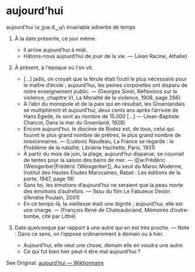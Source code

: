# aujourd’hui

aujourd’hui \o.ʒuʁ.d‿ɥi\ invariable adverbe de temps

1. À la date présente, ce jour même.

   - Il arrive aujourd’hui à midi.
   - Hâtons-nous aujourd’hui de jouir de la vie. — (Jean Racine, Athalie)

1. À présent, à l'époque où l'on vit.

   - […] jadis, on croyait que la férule était l’outil le plus nécessaire pour le maître d’école ; aujourd’hui,
     les peines corporelles ont disparu de notre enseignement public. —
     (Georges Sorel, Réflexions sur la violence, chapitre VI, La Moralité de la violence, 1908, page 266)
   - À l’abri du monopole et de la paix qui en résultait, les Groenlandais se multiplièrent et aujourd’hui,
     deux cents ans après l’arrivée de Hans Egede, ils sont au nombre de 15.000 […] —
     (Jean-Baptiste Charcot, Dans la mer du Groenland, 1928)
   - Encore aujourd’hui, le diocèse de Rodez est, de tous, celui qui fournit le plus grand nombre de prêtres,
     le plus grand nombre de missionnaires. — (Ludovic Naudeau, La France se regarde : le Problème de
     la natalité, Librairie Hachette, Paris, 1931)
   - À partir du mois de juin, la plage, aujourd’hui disparue, se couvrait de tentes pour la saison des bains
     de mer. — ([[w:Frédéric {Weisgerber|Frédéric {Weisgerber]], Au seuil du Maroc Moderne, Institut des
     Hautes Études Marocaines, Rabat : Les éditions de la porte, 1947, page 19)
   - Sans toi, les émotions d’aujourd’hui ne seraient que la peau morte des émotions d’autrefois. —
     (Issu du film Le Fabuleux Destin d’Amélie Poulain, 2001)
   - En ce temps-là, la vieillesse était une dignité ; aujourd’hui, elle est une charge. —
     (François René de Chateaubriand, Mémoires d’outre-tombe, cité par Littré)

1. Date quelconque par rapport à une autre qui en est très proche. — Note : Dans ce sens, on
   l’oppose ordinairement à demain ou à hier.

   - Aujourd’hui, elle veut une chose, demain elle en voudra une autre.
   - Ce qui fut bien hier peut-il être mal aujourd’hui ?

See Original: [aujourd’hui — Wiktionnaire](https://fr.wiktionary.org/wiki/aujourd%E2%80%99hui)

<!---
codetypo:local fr,en
codetypo:words Egede Weisgerber Naudeau Wiktionnaire
--->
